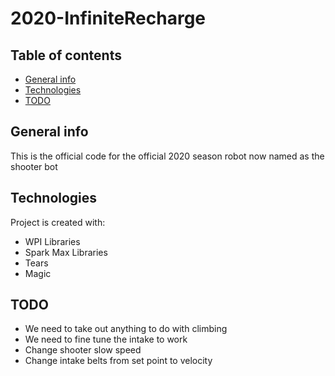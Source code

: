# 2020-InfiniteRecharge


## Table of contents
* [General info](#general-info)
* [Technologies](#technologies)
* [TODO](#TODO)

## General info
This is the official code for the official 2020 season robot now named as the shooter bot
	
## Technologies
Project is created with:
* WPI Libraries
* Spark Max Libraries
* Tears
* Magic
	
## TODO
* We need to take out anything to do with climbing
* We need to fine tune the intake to work
* Change shooter slow speed
* Change intake belts from set point to velocity